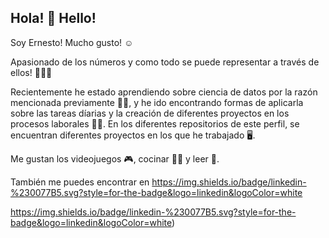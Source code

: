 ## Hola! 👋 Hello!

Soy Ernesto! Mucho gusto! ☺️

Apasionado de los números y como todo se puede representar a través de ellos! 🤯🤯🤯 

Recientemente he estado aprendiendo sobre ciencia de datos por la razón mencionada previamente 👨‍🎓, y he ido encontrando formas de aplicarla sobre las tareas díarias y la creación de diferentes proyectos en los procesos laborales 👨‍💻. En los diferentes repositorios de este perfil, se encuentran diferentes proyectos en los que he trabajado 🖥️. 

Me gustan los videojuegos 🎮, cocinar 👨‍🍳 y leer 📖.

También me puedes encontrar en https://img.shields.io/badge/linkedin-%230077B5.svg?style=for-the-badge&logo=linkedin&logoColor=white

https://img.shields.io/badge/linkedin-%230077B5.svg?style=for-the-badge&logo=linkedin&logoColor=white)


<!--
**netorolo89/netorolo89** is a ✨ _special_ ✨ repository because its `README.md` (this file) appears on your GitHub profile.

Here are some ideas to get you started:

- 🔭 I’m currently working on ...
- 🌱 I’m currently learning ...
- 👯 I’m looking to collaborate on ...
- 🤔 I’m looking for help with ...
- 💬 Ask me about ...
- 📫 How to reach me: ...
- 😄 Pronouns: ...
- ⚡ Fun fact: ...
-->
